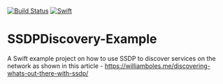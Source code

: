 [![Build Status](https://travis-ci.org/wibosco/SSDPDiscovery-Example.svg)](https://travis-ci.org/wibosco/SSDPDiscovery-Example)
<a href="https://swift.org"><img src="https://img.shields.io/badge/Swift-5.0-orange.svg?style=flat" alt="Swift" /></a>

# SSDPDiscovery-Example
A Swift example project on how to use SSDP to discover services on the network as shown in this article - https://williamboles.me/discovering-whats-out-there-with-ssdp/

